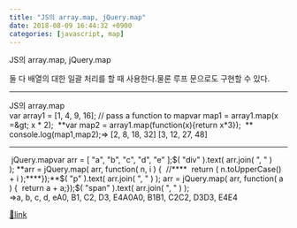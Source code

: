 ```yaml
---
title: "JS의 array.map, jQuery.map"
date: 2018-08-09 16:44:32 +0900
categories: [javascript, map]
---
```


JS의 array.map, jQuery.map

  
둘 다 배열의 대한 일괄 처리를 할 때 사용한다.물론 루프 문으로도 구현할 수 있다.  
  
- - - - - -

JS의 array.map  
var array1 = [1, 4, 9, 16];  &#xD;
// pass a function to mapvar map1 = array1.map(x =&amp;gt; x * 2);  **var map2 = array1.map(function(x){return x*3});  **  &#xD;
console.log(map1,map2);=&gt; [2, 8, 18, 32] [3, 12, 27, 48]  
  
- - - - - -

 jQuery.mapvar arr = [ "a", "b", "c", "d", "e" ];$( "div" ).text( arr.join( ", " ) ); **arr = jQuery.map( arr, function( n, i ) {  //****  return ( n.toUpperCase() + i );****});**$( "p" ).text( arr.join( ", " ) ); arr = jQuery.map( arr, function( a ) {  return a + a;});$( "span" ).text( arr.join( ", " ) );  
=&gt;a, b, c, d, eA0, B1, C2, D3, E4A0A0, B1B1, C2C2, D3D3, E4E4  



[🔗link](http://www.mins01.com/mh/tech/read/1184)